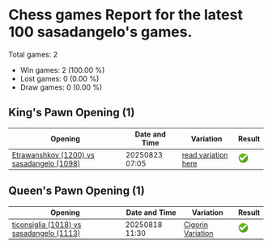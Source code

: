 # Chess games Report for the latest 100 sasadangelo's games.

Total games: 2
- Win games: 2 (100.00 %)
- Lost games: 0 (0.00 %)
- Draw games: 0 (0.00 %)

## King's Pawn Opening (1)

| Opening | Date and Time | Variation | Result |
|---------|---------------|-----------|--------|
| [Etrawanshkov (1200) vs sasadangelo (1098)](https://www.chess.com/game/daily/854933252) | 20250823 07:05 | [read variation here](https://www.chess.com/openings/Kings-Pawn-Opening-1...e5) | ![Win](img/win.png) |

## Queen's Pawn Opening (1)

| Opening | Date and Time | Variation | Result |
|---------|---------------|-----------|--------|
| [ticonsiglia (1018) vs sasadangelo (1113)](https://www.chess.com/game/daily/852839264) | 20250818 11:30 | [Cigorin Variation](https://www.chess.com/openings/Queens-Pawn-Opening-1...d5) | ![Win](img/win.png) |
